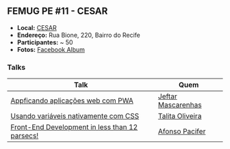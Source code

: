 ## FEMUG PE #11 - CESAR

* **Local:** [CESAR](http://www.cesar.org.br/)
* **Endereço:** Rua Bione, 220, Bairro do Recife
* **Participantes:** ~ 50
* **Fotos:** [Facebook Album](https://www.facebook.com/pg/femugpe/photos/?tab=album&album_id=1483264195094299)

### Talks

| Talk                            | Quem                                                               
| ------------------------------  | ------------------------------------------------------------------
| [Appficando aplicações web com PWA](#) | [Jeftar Mascarenhas](https://github.com/jeftarmascarenhas)
| [Usando variáveis nativamente com CSS](https://www.slideshare.net/TalitaOliveira33/css-custom-properties-78370043) | [Talita Oliveira](https://github.com/talitaoliveira)
| [Front-End Development in less than 12 parsecs!](https://speakerdeck.com/afonsopacifer/front-end-development-in-less-than-12-parcecs) | [Afonso Pacifer](https://github.com/afonsopacifer)
